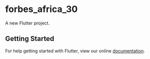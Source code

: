 # forbes_africa_30

A new Flutter project.

## Getting Started

For help getting started with Flutter, view our online
[documentation](https://flutter.io/).
